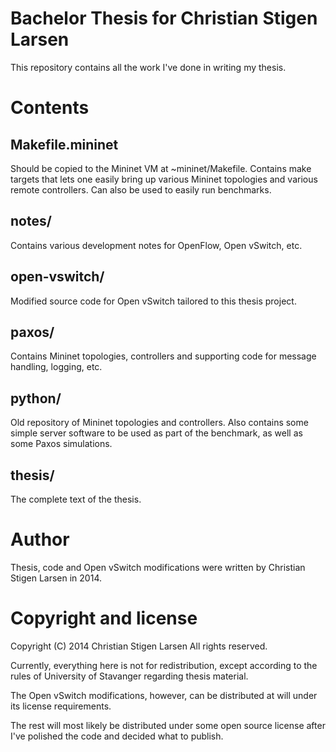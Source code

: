 Bachelor Thesis for Christian Stigen Larsen
===========================================
This repository contains all the work I've done in writing my thesis.

Contents
========

Makefile.mininet
----------------
Should be copied to the Mininet VM at ~mininet/Makefile.  Contains make
targets that lets one easily bring up various Mininet topologies and various
remote controllers.  Can also be used to easily run benchmarks.

notes/
------
Contains various development notes for OpenFlow, Open vSwitch, etc.

open-vswitch/
-------------
Modified source code for Open vSwitch tailored to this thesis project.

paxos/
------
Contains Mininet topologies, controllers and supporting code for message
handling, logging, etc.

python/
-------
Old repository of Mininet topologies and controllers. Also contains some
simple server software to be used as part of the benchmark, as well as some
Paxos simulations.

thesis/
-------
The complete text of the thesis.

Author
======
Thesis, code and Open vSwitch modifications were written by Christian Stigen
Larsen in 2014.

Copyright and license
=====================
Copyright (C) 2014 Christian Stigen Larsen
All rights reserved.

Currently, everything here is not for redistribution, except according to
the rules of University of Stavanger regarding thesis material.

The Open vSwitch modifications, however, can be distributed at will under
its license requirements.

The rest will most likely be distributed under some open source license
after I've polished the code and decided what to publish.
